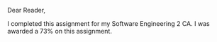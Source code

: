 Dear Reader,

I completed this assignment for my Software Engineering 2 CA.
I was awarded a 73% on this assignment.
